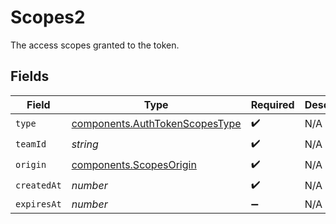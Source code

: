 # Scopes2

The access scopes granted to the token.


## Fields

| Field                                                                            | Type                                                                             | Required                                                                         | Description                                                                      |
| -------------------------------------------------------------------------------- | -------------------------------------------------------------------------------- | -------------------------------------------------------------------------------- | -------------------------------------------------------------------------------- |
| `type`                                                                           | [components.AuthTokenScopesType](../../models/components/authtokenscopestype.md) | :heavy_check_mark:                                                               | N/A                                                                              |
| `teamId`                                                                         | *string*                                                                         | :heavy_check_mark:                                                               | N/A                                                                              |
| `origin`                                                                         | [components.ScopesOrigin](../../models/components/scopesorigin.md)               | :heavy_check_mark:                                                               | N/A                                                                              |
| `createdAt`                                                                      | *number*                                                                         | :heavy_check_mark:                                                               | N/A                                                                              |
| `expiresAt`                                                                      | *number*                                                                         | :heavy_minus_sign:                                                               | N/A                                                                              |